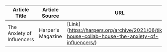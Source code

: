 | Article Title | Article Source | URL |
| ------------- | -------------- | --- |
| The Anxiety of Influencers | Harper's Magazine | [Link] (https://harpers.org/archive/2021/06/tiktok-house-collab-house-the-anxiety-of-influencers/)
